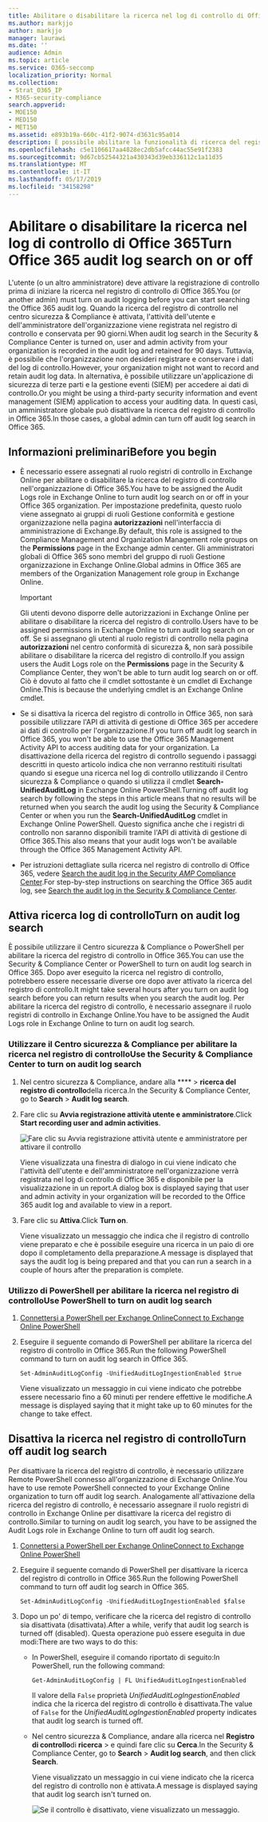 ```yaml
---
title: Abilitare o disabilitare la ricerca nel log di controllo di Office 365
ms.author: markjjo
author: markjjo
manager: laurawi
ms.date: ''
audience: Admin
ms.topic: article
ms.service: O365-seccomp
localization_priority: Normal
ms.collection:
- Strat_O365_IP
- M365-security-compliance
search.appverid:
- MOE150
- MED150
- MET150
ms.assetid: e893b19a-660c-41f2-9074-d3631c95a014
description: È possibile abilitare la funzionalità di ricerca del registro di controllo nel centro sicurezza & Compliance. Se si cambia idea, è possibile attivarlo in qualsiasi momento. Quando la ricerca del registro di controllo è disattivata, gli amministratori non possono eseguire ricerche nel log di controllo di Office 365 per l'attività dell'utente e dell'amministratore nell'organizzazione.
ms.openlocfilehash: c5e1106617aa4828ec2db5afcc44ac55e91f2383
ms.sourcegitcommit: 9d67cb52544321a430343d39eb336112c1a11d35
ms.translationtype: MT
ms.contentlocale: it-IT
ms.lasthandoff: 05/17/2019
ms.locfileid: "34158298"
---
```

# <a name="turn-office-365-audit-log-search-on-or-off"></a><span data-ttu-id="ee5e5-105">Abilitare o disabilitare la ricerca nel log di controllo di Office 365</span><span class="sxs-lookup"><span data-stu-id="ee5e5-105">Turn Office 365 audit log search on or off</span></span>

<span data-ttu-id="ee5e5-106">L'utente (o un altro amministratore) deve attivare la registrazione di controllo prima di iniziare la ricerca nel registro di controllo di Office 365.</span><span class="sxs-lookup"><span data-stu-id="ee5e5-106">You (or another admin) must turn on audit logging before you can start searching the Office 365 audit log.</span></span> <span data-ttu-id="ee5e5-107">Quando la ricerca del registro di controllo nel centro sicurezza & Compliance è attivata, l'attività dell'utente e dell'amministratore dell'organizzazione viene registrata nel registro di controllo e conservata per 90 giorni.</span><span class="sxs-lookup"><span data-stu-id="ee5e5-107">When audit log search in the Security & Compliance Center is turned on, user and admin activity from your organization is recorded in the audit log and retained for 90 days.</span></span> <span data-ttu-id="ee5e5-108">Tuttavia, è possibile che l'organizzazione non desideri registrare e conservare i dati del log di controllo.</span><span class="sxs-lookup"><span data-stu-id="ee5e5-108">However, your organization might not want to record and retain audit log data.</span></span> <span data-ttu-id="ee5e5-109">In alternativa, è possibile utilizzare un'applicazione di sicurezza di terze parti e la gestione eventi (SIEM) per accedere ai dati di controllo.</span><span class="sxs-lookup"><span data-stu-id="ee5e5-109">Or you might be using a third-party security information and event management (SIEM) application to access your auditing data.</span></span> <span data-ttu-id="ee5e5-110">In questi casi, un amministratore globale può disattivare la ricerca del registro di controllo in Office 365.</span><span class="sxs-lookup"><span data-stu-id="ee5e5-110">In those cases, a global admin can turn off audit log search in Office 365.</span></span>
  
## <a name="before-you-begin"></a><span data-ttu-id="ee5e5-111">Informazioni preliminari</span><span class="sxs-lookup"><span data-stu-id="ee5e5-111">Before you begin</span></span>

- <span data-ttu-id="ee5e5-112">È necessario essere assegnati al ruolo registri di controllo in Exchange Online per abilitare o disabilitare la ricerca del registro di controllo nell'organizzazione di Office 365.</span><span class="sxs-lookup"><span data-stu-id="ee5e5-112">You have to be assigned the Audit Logs role in Exchange Online to turn audit log search on or off in your Office 365 organization.</span></span> <span data-ttu-id="ee5e5-113">Per impostazione predefinita, questo ruolo viene assegnato ai gruppi di ruoli Gestione conformità e gestione organizzazione nella pagina **autorizzazioni** nell'interfaccia di amministrazione di Exchange.</span><span class="sxs-lookup"><span data-stu-id="ee5e5-113">By default, this role is assigned to the Compliance Management and Organization Management role groups on the **Permissions** page in the Exchange admin center.</span></span> <span data-ttu-id="ee5e5-114">Gli amministratori globali di Office 365 sono membri del gruppo di ruoli Gestione organizzazione in Exchange Online.</span><span class="sxs-lookup"><span data-stu-id="ee5e5-114">Global admins in Office 365 are members of the Organization Management role group in Exchange Online.</span></span> 
    
    > [!IMPORTANT]
    > <span data-ttu-id="ee5e5-115">Gli utenti devono disporre delle autorizzazioni in Exchange Online per abilitare o disabilitare la ricerca del registro di controllo.</span><span class="sxs-lookup"><span data-stu-id="ee5e5-115">Users have to be assigned permissions in Exchange Online to turn audit log search on or off.</span></span> <span data-ttu-id="ee5e5-116">Se si assegnano gli utenti al ruolo registri di controllo nella pagina **autorizzazioni** nel centro conformità di sicurezza &, non sarà possibile abilitare o disabilitare la ricerca del registro di controllo.</span><span class="sxs-lookup"><span data-stu-id="ee5e5-116">If you assign users the Audit Logs role on the **Permissions** page in the Security & Compliance Center, they won't be able to turn audit log search on or off.</span></span> <span data-ttu-id="ee5e5-117">Ciò è dovuto al fatto che il cmdlet sottostante è un cmdlet di Exchange Online.</span><span class="sxs-lookup"><span data-stu-id="ee5e5-117">This is because the underlying cmdlet is an Exchange Online cmdlet.</span></span> 
  
- <span data-ttu-id="ee5e5-118">Se si disattiva la ricerca del registro di controllo in Office 365, non sarà possibile utilizzare l'API di attività di gestione di Office 365 per accedere ai dati di controllo per l'organizzazione.</span><span class="sxs-lookup"><span data-stu-id="ee5e5-118">If you turn off audit log search in Office 365, you won't be able to use the Office 365 Management Activity API to access auditing data for your organization.</span></span> <span data-ttu-id="ee5e5-119">La disattivazione della ricerca del registro di controllo seguendo i passaggi descritti in questo articolo indica che non verranno restituiti risultati quando si esegue una ricerca nel log di controllo utilizzando il Centro sicurezza & Compliance o quando si utilizza il cmdlet **Search-UnifiedAuditLog** in Exchange Online PowerShell.</span><span class="sxs-lookup"><span data-stu-id="ee5e5-119">Turning off audit log search by following the steps in this article means that no results will be returned when you search the audit log using the Security & Compliance Center or when you run the **Search-UnifiedAuditLog** cmdlet in Exchange Online PowerShell.</span></span> <span data-ttu-id="ee5e5-120">Questo significa anche che i registri di controllo non saranno disponibili tramite l'API di attività di gestione di Office 365.</span><span class="sxs-lookup"><span data-stu-id="ee5e5-120">This also means that your audit logs won't be available through the Office 365 Management Activity API.</span></span>  
    
- <span data-ttu-id="ee5e5-121">Per istruzioni dettagliate sulla ricerca nel registro di controllo di Office 365, vedere [Search the audit log in the Security _AMP_ Compliance Center](search-the-audit-log-in-security-and-compliance.md).</span><span class="sxs-lookup"><span data-stu-id="ee5e5-121">For step-by-step instructions on searching the Office 365 audit log, see [Search the audit log in the Security & Compliance Center](search-the-audit-log-in-security-and-compliance.md).</span></span>
    
## <a name="turn-on-audit-log-search"></a><span data-ttu-id="ee5e5-122">Attiva ricerca log di controllo</span><span class="sxs-lookup"><span data-stu-id="ee5e5-122">Turn on audit log search</span></span>

<span data-ttu-id="ee5e5-123">È possibile utilizzare il Centro sicurezza & Compliance o PowerShell per abilitare la ricerca del registro di controllo in Office 365.</span><span class="sxs-lookup"><span data-stu-id="ee5e5-123">You can use the Security & Compliance Center or PowerShell to turn on audit log search in Office 365.</span></span> <span data-ttu-id="ee5e5-124">Dopo aver eseguito la ricerca nel registro di controllo, potrebbero essere necessarie diverse ore dopo aver attivato la ricerca del registro di controllo.</span><span class="sxs-lookup"><span data-stu-id="ee5e5-124">It might take several hours after you turn on audit log search before you can return results when you search the audit log.</span></span> <span data-ttu-id="ee5e5-125">Per abilitare la ricerca del registro di controllo, è necessario assegnare il ruolo registri di controllo in Exchange Online.</span><span class="sxs-lookup"><span data-stu-id="ee5e5-125">You have to be assigned the Audit Logs role in Exchange Online to turn on audit log search.</span></span>
  
### <a name="use-the-security--compliance-center-to-turn-on-audit-log-search"></a><span data-ttu-id="ee5e5-126">Utilizzare il Centro sicurezza & Compliance per abilitare la ricerca nel registro di controllo</span><span class="sxs-lookup"><span data-stu-id="ee5e5-126">Use the Security & Compliance Center to turn on audit log search</span></span>

1. <span data-ttu-id="ee5e5-127">Nel centro sicurezza & Compliance, andare alla \*\*\*\* \> **ricerca del registro di controllo**della ricerca.</span><span class="sxs-lookup"><span data-stu-id="ee5e5-127">In the Security & Compliance Center, go to **Search** \> **Audit log search**.</span></span>
    
2. <span data-ttu-id="ee5e5-128">Fare clic su **Avvia registrazione attività utente e amministratore**.</span><span class="sxs-lookup"><span data-stu-id="ee5e5-128">Click **Start recording user and admin activities**.</span></span>
    
    ![Fare clic su Avvia registrazione attività utente e amministratore per attivare il controllo](media/39a9d35f-88d0-4bbe-a962-0be2f838e2bf.png)
  
    <span data-ttu-id="ee5e5-130">Viene visualizzata una finestra di dialogo in cui viene indicato che l'attività dell'utente e dell'amministratore nell'organizzazione verrà registrata nel log di controllo di Office 365 e disponibile per la visualizzazione in un report.</span><span class="sxs-lookup"><span data-stu-id="ee5e5-130">A dialog box is displayed saying that user and admin activity in your organization will be recorded to the Office 365 audit log and available to view in a report.</span></span> 
    
3. <span data-ttu-id="ee5e5-131">Fare clic su **Attiva**.</span><span class="sxs-lookup"><span data-stu-id="ee5e5-131">Click **Turn on**.</span></span>
    
    <span data-ttu-id="ee5e5-132">Viene visualizzato un messaggio che indica che il registro di controllo viene preparato e che è possibile eseguire una ricerca in un paio di ore dopo il completamento della preparazione.</span><span class="sxs-lookup"><span data-stu-id="ee5e5-132">A message is displayed that says the audit log is being prepared and that you can run a search in a couple of hours after the preparation is complete.</span></span>
    
### <a name="use-powershell-to-turn-on-audit-log-search"></a><span data-ttu-id="ee5e5-133">Utilizzo di PowerShell per abilitare la ricerca nel registro di controllo</span><span class="sxs-lookup"><span data-stu-id="ee5e5-133">Use PowerShell to turn on audit log search</span></span>

1. [<span data-ttu-id="ee5e5-134">Connettersi a PowerShell per Exchange Online</span><span class="sxs-lookup"><span data-stu-id="ee5e5-134">Connect to Exchange Online PowerShell</span></span>](https://go.microsoft.com/fwlink/p/?LinkID=396554)
    
2. <span data-ttu-id="ee5e5-135">Eseguire il seguente comando di PowerShell per abilitare la ricerca del registro di controllo in Office 365.</span><span class="sxs-lookup"><span data-stu-id="ee5e5-135">Run the following PowerShell command to turn on audit log search in Office 365.</span></span>
    
    ```
    Set-AdminAuditLogConfig -UnifiedAuditLogIngestionEnabled $true
    ```

    <span data-ttu-id="ee5e5-136">Viene visualizzato un messaggio in cui viene indicato che potrebbe essere necessario fino a 60 minuti per rendere effettive le modifiche.</span><span class="sxs-lookup"><span data-stu-id="ee5e5-136">A message is displayed saying that it might take up to 60 minutes for the change to take effect.</span></span>
  
## <a name="turn-off-audit-log-search"></a><span data-ttu-id="ee5e5-137">Disattiva la ricerca nel registro di controllo</span><span class="sxs-lookup"><span data-stu-id="ee5e5-137">Turn off audit log search</span></span>

<span data-ttu-id="ee5e5-138">Per disattivare la ricerca del registro di controllo, è necessario utilizzare Remote PowerShell connesso all'organizzazione di Exchange Online.</span><span class="sxs-lookup"><span data-stu-id="ee5e5-138">You have to use remote PowerShell connected to your Exchange Online organization to turn off audit log search.</span></span> <span data-ttu-id="ee5e5-139">Analogamente all'attivazione della ricerca del registro di controllo, è necessario assegnare il ruolo registri di controllo in Exchange Online per disattivare la ricerca del registro di controllo.</span><span class="sxs-lookup"><span data-stu-id="ee5e5-139">Similar to turning on audit log search, you have to be assigned the Audit Logs role in Exchange Online to turn off audit log search.</span></span>
  
1. [<span data-ttu-id="ee5e5-140">Connettersi a PowerShell per Exchange Online</span><span class="sxs-lookup"><span data-stu-id="ee5e5-140">Connect to Exchange Online PowerShell</span></span>](https://go.microsoft.com/fwlink/p/?LinkID=396554)
    
2. <span data-ttu-id="ee5e5-141">Eseguire il seguente comando di PowerShell per disattivare la ricerca del registro di controllo in Office 365.</span><span class="sxs-lookup"><span data-stu-id="ee5e5-141">Run the following PowerShell command to turn off audit log search in Office 365.</span></span>
    
    ```
    Set-AdminAuditLogConfig -UnifiedAuditLogIngestionEnabled $false
    ```

3. <span data-ttu-id="ee5e5-142">Dopo un po' di tempo, verificare che la ricerca del registro di controllo sia disattivata (disattivata).</span><span class="sxs-lookup"><span data-stu-id="ee5e5-142">After a while, verify that audit log search is turned off (disabled).</span></span> <span data-ttu-id="ee5e5-143">Questa operazione può essere eseguita in due modi:</span><span class="sxs-lookup"><span data-stu-id="ee5e5-143">There are two ways to do this:</span></span>
    
    - <span data-ttu-id="ee5e5-144">In PowerShell, eseguire il comando riportato di seguito:</span><span class="sxs-lookup"><span data-stu-id="ee5e5-144">In PowerShell, run the following command:</span></span>

        ```
        Get-AdminAuditLogConfig | FL UnifiedAuditLogIngestionEnabled
        ```

        <span data-ttu-id="ee5e5-145">Il valore della `False` proprietà _UnifiedAuditLogIngestionEnabled_ indica che la ricerca del registro di controllo è disattivata.</span><span class="sxs-lookup"><span data-stu-id="ee5e5-145">The value of  `False` for the  _UnifiedAuditLogIngestionEnabled_ property indicates that audit log search is turned off.</span></span> 
    
    - <span data-ttu-id="ee5e5-146">Nel centro sicurezza & Compliance, andare alla ricerca nel **Registro di controllo**di **ricerca** \> e quindi fare clic su **Cerca**.</span><span class="sxs-lookup"><span data-stu-id="ee5e5-146">In the Security & Compliance Center, go to **Search** \> **Audit log search**, and then click **Search**.</span></span>
    
      <span data-ttu-id="ee5e5-147">Viene visualizzato un messaggio in cui viene indicato che la ricerca del registro di controllo non è attivata.</span><span class="sxs-lookup"><span data-stu-id="ee5e5-147">A message is displayed saying that audit log search isn't turned on.</span></span> 
    
      ![Se il controllo è disattivato, viene visualizzato un messaggio.](media/dca53da6-1cbe-4fa3-9860-f0d674de9538.png)
